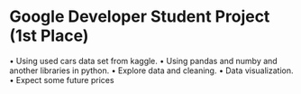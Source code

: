 # Google Developer Student Project (1st Place)
• Using used cars data set from kaggle.
• Using pandas and numby and another libraries in python.
• Explore data and cleaning.
• Data visualization.
• Expect some future prices
